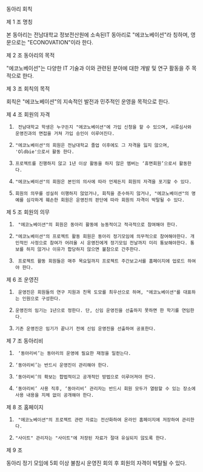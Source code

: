 동아리 회칙 



 

제 1 조 명칭


본 동아리는 전남대학교 정보전산원에 소속된IT 동아리로 "에코노베이션"라 칭하며, 영문으로는 "ECONOVATION"이라 한다.

 

제 2 조 동아리의 목적


"에코노베이션"는 다양한 IT 기술과 이와 관련된 분야에 대한 개발 및 연구 활동을 주 목적으로 한다.

 

제 3 조 회칙의 목적


회칙은 "에코노베이션"의 지속적인 발전과 민주적인 운영을 목적으로 한다.

 

제 4 조 회원의 자격


1.      전남대학교 학생은 누구든지 "에코노베이션"에 가입 신청을 할 수 있으며, 서류심사와 운영진과의 면접을 거쳐 가입 승인이 이루어진다.

2.     "에코노베이션"의 회원은 전남대학교 졸업 이후에도 그 자격을 잃지 않으며, 'Oldbie'으로서 활동 한다.

3.     프로젝트를 진행하지 않고 1년 이상 활동을 하지 않은 멤버는 ‘휴면회원’으로서 활동한다.

4.     "에코노베이션"의 회원은 본인의 의사에 따라 언제든지 회원의 자격을 포기할 수 있다.

5.     회원의 의무를 성실히 이행하지 않았거나, 회칙을 준수하지 않거나, "에코노베이션"의 명예를 심각하게 훼손한 회원은 운영진의 판단에 따라 회원의 자격이 박탈될 수 있다.

 

제 5 조 회원의 의무


1.      "에코노베이션"의 회원은 동아리 활동에 능동적이고 적극적으로 참여해야 한다.

2.     "에코노베이션"의 프로젝트 활동 회원은 동아리 정기모임에 의무적으로 참여해야한다. 개인적인 사정으로 참여가 어려울 시 운영진에게 정기모임 전날까지 미리 통보해야한다. 통보를 하지 않거나 이유가 합당하지 않으면 불참으로 간주한다.

3.      프로젝트 활동 회원들은 매주 목요일까지 프로젝트 주간보고서를 홈페이지에 업로드 하여야 한다.

 

제 6 조 운영진


1.      운영진은 회원들의 연구 지원과 친목 도모를 최우선으로 하며, "에코노베이션"를 대표하는 인원으로 구성한다.

2.     운영진의 임기는 1년으로 정한다. 단, 신임 운영진을 선출하지 못하면 한 학기를 연임한다.

3.     기존 운영진은 임기가 끝나기 전에 신임 운영진을 선출하여 공표한다.

 

제 7 조 동아리비


1.      ‘동아리비’는 동아리의 운영에 필요한 재정을 일컫는다.

2.     ‘동아리비’는 반드시 운영진이 관리해야 한다. 

3.     ‘동아리비’의 확보는 합법적이고 공개적인 방법으로 이루어져야 한다.

4.     ‘동아리비’ 사용 직후, ‘동아리비’ 관리자는 반드시 회원 모두가 열람할 수 있는 장소에 사용 내용을 지체 없이 공개해야 한다.

 

제 8 조 홈페이지


1.      "에코노베이션"의 프로젝트 관련 자료는 전산화하여 온라인 홈페이지에 저장하여 관리한다. 

2.     "사이트" 관리자는 "사이트"에 저장된 자료가 절대 유실되지 않도록 한다. 

 

제 9 조


동아리 정기 모임에 5회 이상 불참시 운영진 회의 후 회원의 자격이 박탈될 수 있다.

 
